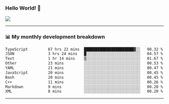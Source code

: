 ### Hello World! 👋

<a>
  <img align="center" src="https://github-readme-stats.vercel.app/api?username=megatunger&count_private=true&include_all_commits=true&bg_color=30,56CCF2,2F80ED&title_color=fff&text_color=fff" />
</a>

------
### 📊 My monthly development breakdown

<!--START_SECTION:waka-->

```txt
TypeScript         67 hrs 22 mins  ██████████████████████▓░░   90.32 %
JSON               3 hrs 24 mins   █░░░░░░░░░░░░░░░░░░░░░░░░   04.57 %
Text               1 hr 14 mins    ▒░░░░░░░░░░░░░░░░░░░░░░░░   01.67 %
Other              23 mins         ░░░░░░░░░░░░░░░░░░░░░░░░░   00.53 %
YAML               21 mins         ░░░░░░░░░░░░░░░░░░░░░░░░░   00.47 %
JavaScript         20 mins         ░░░░░░░░░░░░░░░░░░░░░░░░░   00.45 %
Bash               20 mins         ░░░░░░░░░░░░░░░░░░░░░░░░░   00.45 %
C++                11 mins         ░░░░░░░░░░░░░░░░░░░░░░░░░   00.26 %
Markdown           9 mins          ░░░░░░░░░░░░░░░░░░░░░░░░░   00.20 %
XML                8 mins          ░░░░░░░░░░░░░░░░░░░░░░░░░   00.20 %
```

<!--END_SECTION:waka-->

------
